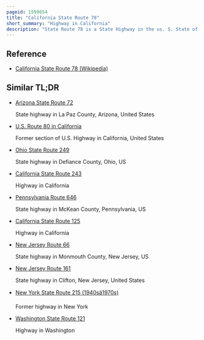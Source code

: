 ```yaml
---
pageid: 1599654
title: "California State Route 78"
short_summary: "Highway in California"
description: "State Route 78 is a State Highway in the us. S. State of California that runs from Oceanside East to Blythe, traversing nearly the entire Width of the State. Its western Terminus is at interstate 5 in san diego County and its eastern Terminus is i-10 in riverside County. The Route is a Freeway through heavily populated Cities of northern san Diego County and a two-lane Highway that runs through the Cuyamaca mountains to julian. In imperial County Sr78 Travels through the Desert near the Salton Sea and passes through the City of Brawley before turning north and passing through an Area of Sand Dunes on the Way to its Terminus in Blythe."
---
```


## Reference

- [California State Route 78 (Wikipedia)](https://en.wikipedia.org/?curid=1599654)

## Similar TL;DR

- [Arizona State Route 72](/tldr/en/arizona-state-route-72)

  State highway in La Paz County, Arizona, United States

- [U.S. Route 80 in California](/tldr/en/us-route-80-in-california)

  Former section of U.S. Highway in California, United States

- [Ohio State Route 249](/tldr/en/ohio-state-route-249)

  State highway in Defiance County, Ohio, US

- [California State Route 243](/tldr/en/california-state-route-243)

  Highway in California

- [Pennsylvania Route 646](/tldr/en/pennsylvania-route-646)

  State highway in McKean County, Pennsylvania, US

- [California State Route 125](/tldr/en/california-state-route-125)

  Highway in California

- [New Jersey Route 66](/tldr/en/new-jersey-route-66)

  State highway in Monmouth County, New Jersey, US

- [New Jersey Route 161](/tldr/en/new-jersey-route-161)

  State highway in Clifton, New Jersey, United States

- [New York State Route 215 (1940sâ1970s)](/tldr/en/new-york-state-route-215-1940s1970s)

  Former highway in New York

- [Washington State Route 121](/tldr/en/washington-state-route-121)

  Highway in Washington
